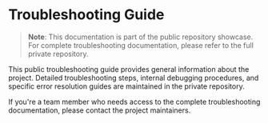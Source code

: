 # Troubleshooting Guide

> **Note**: This documentation is part of the public repository showcase. For complete troubleshooting documentation, please refer to the full private repository.

This public troubleshooting guide provides general information about the project. Detailed troubleshooting steps, internal debugging procedures, and specific error resolution guides are maintained in the private repository.

If you're a team member who needs access to the complete troubleshooting documentation, please contact the project maintainers.
